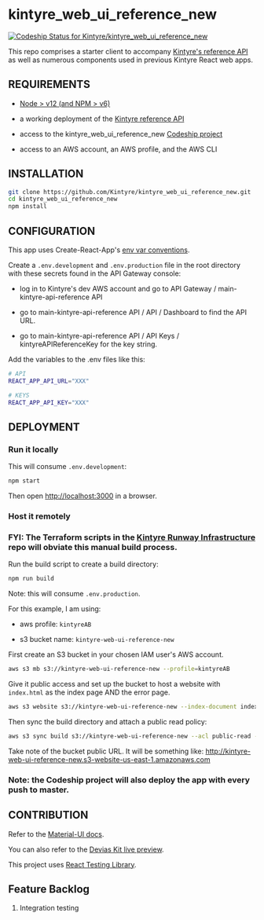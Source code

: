 # kintyre_web_ui_reference_new

[![Codeship Status for Kintyre/kintyre_web_ui_reference_new](https://app.codeship.com/projects/a16c3890-b25b-0138-71e6-3a0762daec5c/status?branch=master)](https://app.codeship.com/projects/404079)

This repo comprises a starter client to accompany [Kintyre's reference API](https://github.com/Kintyre/kintyre_api_reference) as well as numerous components used in previous Kintyre React web apps.

## REQUIREMENTS

- [Node > v12 (and NPM > v6)](https://nodejs.org/en/download/)

- a working deployment of the [Kintyre reference API](https://github.com/Kintyre/kintyre_api_reference)

- access to the kintyre_web_ui_reference_new [Codeship project](https://app.codeship.com/projects/a16c3890-b25b-0138-71e6-3a0762daec5c)

- access to an AWS account, an AWS profile, and the AWS CLI

## INSTALLATION

```bash
git clone https://github.com/Kintyre/kintyre_web_ui_reference_new.git
cd kintyre_web_ui_reference_new
npm install
```

## CONFIGURATION

This app uses Create-React-App's [env var conventions](https://create-react-app.dev/docs/adding-custom-environment-variables/).

Create a `.env.development` and `.env.production` file in the root directory with these secrets found in the API Gateway console:

- log in to Kintyre's dev AWS account and go to API Gateway / main-kintyre-api-reference API

- go to main-kintyre-api-reference API / API / Dashboard to find the API URL.

- go to main-kintyre-api-reference API / API Keys / kintyreAPIReferenceKey for the key string.

Add the variables to the .env files like this:

```bash
# API
REACT_APP_API_URL="XXX"

# KEYS
REACT_APP_API_KEY="XXX"
```

## DEPLOYMENT

### Run it locally

This will consume `.env.development`:

```bash
npm start
```

Then open <http://localhost:3000> in a browser.

### Host it remotely

### FYI: The Terraform scripts in the [Kintyre Runway Infrastructure](https://github.com/Kintyre/kintyre-runway-infrastructure) repo will obviate this manual build process.

Run the build script to create a build directory:

```bash
npm run build
```

Note: this will consume `.env.production`.

For this example, I am using:

- aws profile: `kintyreAB`

- s3 bucket name: `kintyre-web-ui-reference-new`

First create an S3 bucket in your chosen IAM user's AWS account.

```bash
aws s3 mb s3://kintyre-web-ui-reference-new --profile=kintyreAB
```

Give it public access and set up the bucket to host a website with `index.html` as the index page AND the error page.

```bash
aws s3 website s3://kintyre-web-ui-reference-new --index-document index.html --error-document index.html --profile=kintyreAB
```

Then sync the build directory and attach a public read policy:

```bash
aws s3 sync build s3://kintyre-web-ui-reference-new --acl public-read --profile=kintyreAB
```

Take note of the bucket public URL. It will be something like: <http://kintyre-web-ui-reference-new.s3-website-us-east-1.amazonaws.com>

### Note: the Codeship project will also deploy the app with every push to master.

## CONTRIBUTION

Refer to the [Material-UI docs](https://material-ui.com/getting-started/installation/).

You can also refer to the [Devias Kit live preview](https://material-ui.com/store/previews/devias-kit/).

This project uses [React Testing Library](https://testing-library.com/docs/react-testing-library/intro).

## Feature Backlog

1. Integration testing
